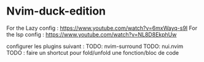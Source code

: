 # Nvim-duck-edition
For the Lazy config : https://www.youtube.com/watch?v=6mxWayq-s9I
For the lsp config : https://www.youtube.com/watch?v=NL8D8EkphUw

configurer les plugins suivant :
TODO: nvim-surround 
TODO: nui.nvim
TODO : faire un shortcut pour fold/unfold une fonction/bloc de code
